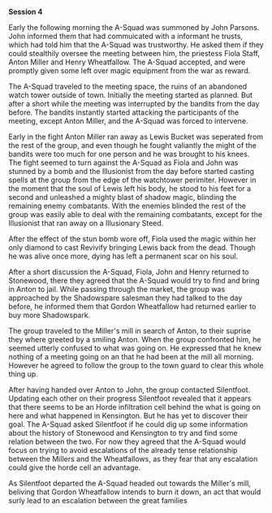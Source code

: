 __**Session 4**__

Early the following morning the A-Squad was summoned by John Parsons. John informed them that had commuicated with a informant he trusts, which had told him that the A-Squad was trustworthy. He asked them if they could stealthily oversee the meeting between him, the priestess Fiola Staff, Anton Miller and Henry Wheatfallow. The A-Squad accepted, and were promptly given some left over magic equipment from the war as reward.

The A-Squad traveled to the meeting space, the ruins of an abandoned watch tower outside of town. Initially the meeting started as planned. But after a short while the meeting was interrupted by the bandits from the day before. The bandits instantly started attacking the participants of the meeting, except Anton Miller, and the A-Squad was forced to intervene.

Early in the fight Anton Miller ran away as Lewis Bucket was seperated from the rest of the group, and even though he fought valiantly the might of the bandits were too much for one person and he was brought to his knees. The fight seemed to turn against the A-Squad as Fiola and John was stunned by a bomb and the Illusionist from the day before started casting spells at the group from the edge of the watchtower perimiter. However in the moment that the soul of Lewis left his body, he stood to his feet for a second and unleashed a mighty blast of shadow magic, blinding the remaining enemy combatants. With the enemies blinded the rest of the group was easily able to deal with the remaining combatants, except for the Illusionist that ran away on a Illusionary Steed.

After the effect of the stun bomb wore off, Fiola used the magic within her only diamond to cast Revivify bringing Lewis back from the dead. Though he was alive once more, dying has left a permanent scar on his soul.

After a short discussion the A-Squad, Fiola, John and Henry returned to Stonewood, there they agreed that the A-Squad would try to find and bring in Anton to jail. While passing through the market, the group was approached by the Shadowspare salesman they had talked to the day before, he informed them that Gordon Wheatfallow had returned earlier to buy more Shadowspark.

The group traveled to the Miller's mill in search of Anton, to their suprise they where greeted by a smiling Anton. When the group confronted him, he seemed utterly confused to what was going on. He expressed that he knew nothing of a meeting going on an that he had been at the mill all morning. However he agreed to follow the group to the town guard to clear this whole thing up. 

After having handed over Anton to John, the group contacted Silentfoot. Updating each other on their progress Silentfoot revealed that it appears that there seems to be an Horde infiltration cell behind the what is going on here and what happened in Kensington. But he has yet to discover their goal. The A-Squad asked Silentfoot if he could dig up some information about the history of Stonewood and Kensington to try and find some relation between the two. For now they agreed that the A-Squad would focus on trying to avoid escalations of the already tense relationship between the Millers and the Wheatfallows, as they fear that any escalation could give the horde cell an advantage.

As Silentfoot departed the A-Squad headed out towards the Miller's mill, beliving that Gordon Wheatfallow intends to burn it down, an act that would surly lead to an escalation between the great families
